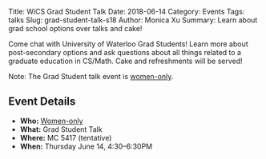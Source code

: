 Title: WiCS Grad Student Talk
Date: 2018-06-14
Category: Events
Tags: talks
Slug: grad-student-talk-s18
Author: Monica Xu
Summary: Learn about grad school options over talks and cake!

Come chat with University of Waterloo Grad Students! Learn more 
about post-secondary options and ask questions about all things
related to a graduate education in CS/Math. Cake and refreshments
will be served!

Note: The Grad Student talk event is
[women-only]({filename}/pages/faq.md).

## Event Details ##

+ **Who:** [Women-only]({filename}/pages/faq.md)
+ **What:** Grad Student Talk
+ **Where:** MC 5417 (tentative)
+ **When:** Thursday June 14, 4:30&ndash;6:30PM
